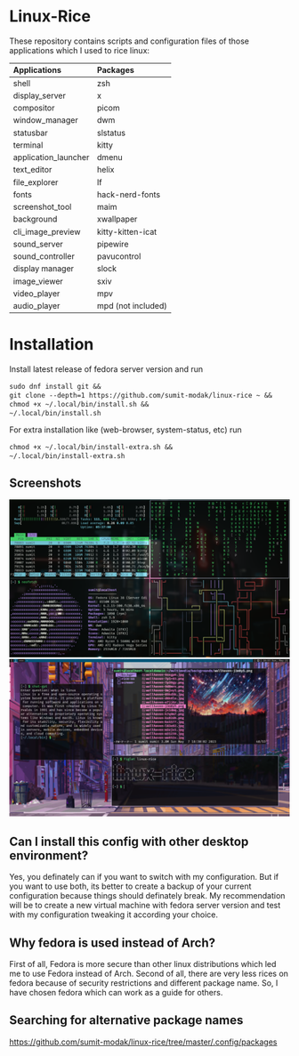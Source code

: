 
# Linux-Rice

These repository contains scripts and configuration files of those applications which I used to rice linux:

| Applications            | Packages                |
| :---------------------- | :---------------------- |
| shell                   | zsh                     |
| display_server		      | x                       |
| compositor			        | picom                   |
| window_manager          | dwm                     |
| statusbar               | slstatus                |
| terminal                | kitty                   |
| application_launcher    | dmenu                   |
| text_editor			        | helix                   |
| file_explorer           | lf                      |
| fonts                   | hack-nerd-fonts         |
| screenshot_tool		      | maim                    |
| background              | xwallpaper              |
| cli_image_preview       | kitty-kitten-icat       |
| sound_server			      | pipewire                |
| sound_controller		    | pavucontrol             |
| display manager         | slock                   |
| image_viewer			      | sxiv                    |
| video_player			      | mpv 			              |
| audio_player			      | mpd (not included)      |

# Installation

Install latest release of fedora server version and run
```
sudo dnf install git &&
git clone --depth=1 https://github.com/sumit-modak/linux-rice ~ &&
chmod +x ~/.local/bin/install.sh &&
~/.local/bin/install.sh
```

For extra installation like (web-browser, system-status, etc) run
```
chmod +x ~/.local/bin/install-extra.sh &&
~/.local/bin/install-extra.sh
```

## Screenshots
![image](multimedia/rice-ss/Screenshot_2023-05-21_14:55:42.png)
![image](multimedia/rice-ss/Screenshot_2023-05-21_16:57:56.png)

## Can I install this config with other desktop environment?
Yes, you definately can if you want to switch with my configuration. But if you want to use both, its better to create a backup of your current configuration because things should definately break. My recommendation will be to create a new virtual machine with fedora server version and test with my configuration tweaking it according your choice.

## Why fedora is used instead of Arch?
First of all, Fedora is more secure than other linux distributions which led me to use Fedora instead of Arch. Second of all, there are very less rices on fedora because of security restrictions and different package name. So, I have chosen fedora which can work as a guide for others.

## Searching for alternative package names
https://github.com/sumit-modak/linux-rice/tree/master/.config/packages 
